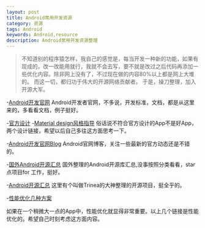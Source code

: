 ```yaml
---
layout: post
title: Android常用开发资源
category: 资源
tags: Android
keywords: Android,resource
description: Android常用开发资源整理
---
```


> 不知道别的程序猿怎样，我自己的感觉是，每当开发一种新的功能，如果有现成的，改一改能用就行，我就不会去写，要不就是改过之后代码再添加一些优化内容。除非网上没有了，不过现在做的内容80%以上都是网上大堆的。  而这一切，都归功于伟大的开源网络贡献者。 于是，操刀整理，加入开源大军。


-<a href="http://developer.android.com/index.html">Android开发官网</a>
Android开发者官网，不多说，开发标准，文档，都是从这里来的，多看看文档，例子挺好。 

-<a href="http://developer.android.com/design/index.html">官方设计</a>
-<a href="http://www.google.com/design/spec/material-design/introduction.html">Material design风格指导</a>
俗话说不符合官方设计的App不是好App，两个设计链接，希望以后自己多往这方面思考一下。

-<a href="http://android-developers.blogspot.com/">Android开发官网Blog</a>
Android官网博客，关注一些最新的官方动态还是不错的。

-<a href="http://android-arsenal.com/">国外Android开源汇总</a>
国外整理的Android开源库汇总,没事按照分类看看，star点项目for 工作，挺好。

-<a href="https://github.com/Trinea/android-open-project">Android开源汇总</a>
这里有个叫做Trinea的大神整理的开源项目，挺全乎的。

-<a href="http://www.trinea.cn/android/android-performance-demo/">性能优化几种方案</a>

如果在一个稍微大一点的App中，性能优化就显得非常重要。以上几个链接是性能优化的。希望自己时刻考虑这方面内容。









